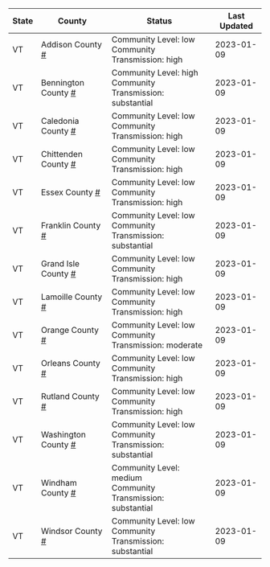 State | County | Status | Last Updated
--- | --- | --- | --- 
VT | Addison County <a href="#addison_county">#</a> | <a name="addison_county"></a>Community Level: low<br/>Community Transmission: high | 2023-01-09
VT | Bennington County <a href="#bennington_county">#</a> | <a name="bennington_county"></a>Community Level: high<br/>Community Transmission: substantial | 2023-01-09
VT | Caledonia County <a href="#caledonia_county">#</a> | <a name="caledonia_county"></a>Community Level: low<br/>Community Transmission: high | 2023-01-09
VT | Chittenden County <a href="#chittenden_county">#</a> | <a name="chittenden_county"></a>Community Level: low<br/>Community Transmission: high | 2023-01-09
VT | Essex County <a href="#essex_county">#</a> | <a name="essex_county"></a>Community Level: low<br/>Community Transmission: high | 2023-01-09
VT | Franklin County <a href="#franklin_county">#</a> | <a name="franklin_county"></a>Community Level: low<br/>Community Transmission: substantial | 2023-01-09
VT | Grand Isle County <a href="#grand_isle_county">#</a> | <a name="grand_isle_county"></a>Community Level: low<br/>Community Transmission: high | 2023-01-09
VT | Lamoille County <a href="#lamoille_county">#</a> | <a name="lamoille_county"></a>Community Level: low<br/>Community Transmission: high | 2023-01-09
VT | Orange County <a href="#orange_county">#</a> | <a name="orange_county"></a>Community Level: low<br/>Community Transmission: moderate | 2023-01-09
VT | Orleans County <a href="#orleans_county">#</a> | <a name="orleans_county"></a>Community Level: low<br/>Community Transmission: high | 2023-01-09
VT | Rutland County <a href="#rutland_county">#</a> | <a name="rutland_county"></a>Community Level: low<br/>Community Transmission: high | 2023-01-09
VT | Washington County <a href="#washington_county">#</a> | <a name="washington_county"></a>Community Level: low<br/>Community Transmission: substantial | 2023-01-09
VT | Windham County <a href="#windham_county">#</a> | <a name="windham_county"></a>Community Level: medium<br/>Community Transmission: substantial | 2023-01-09
VT | Windsor County <a href="#windsor_county">#</a> | <a name="windsor_county"></a>Community Level: low<br/>Community Transmission: substantial | 2023-01-09
